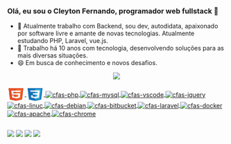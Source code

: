### Olá, eu sou o Cleyton Fernando, programador web fullstack 👋

- 🔭 Atualmente trabalho com Backend, sou dev, autodidata, apaixonado por software livre e amante de novas tecnologias. Atualmente estudando PHP, Laravel, vue.js.
- 🌱 Trabalho há 10 anos com tecnologia, desenvolvendo soluções para as mais diversas situações.
- 😄 Em busca de conhecimento e novos desafios.

<div align="center">
  <a href="https://github.com/cleyton21">
  <img height="180em" src="https://github-readme-stats.vercel.app/api?username=cleyton21&show_icons=true&theme=dark&include_all_commits=true&count_private=true"/>
</div>  
  
  <div style="display: inline_block"><br>        
  <img align="center" alt="cfas-HTML" height="30" width="40" src="https://raw.githubusercontent.com/devicons/devicon/master/icons/html5/html5-original.svg">
  <img align="center" alt="cfas-CSS" height="30" width="40" src="https://raw.githubusercontent.com/devicons/devicon/master/icons/css3/css3-original.svg">
  <img align="center" alt="cfas-php" height="30" width="40" src="https://cdn.jsdelivr.net/gh/devicons/devicon/icons/php/php-original.svg" />   
  <img align="center" alt="cfas-mysql" height="30" width="40" src="https://cdn.jsdelivr.net/gh/devicons/devicon/icons/mysql/mysql-original.svg" />
  <img align="center" alt="cfas-vscode" height="30" width="40" src="https://cdn.jsdelivr.net/gh/devicons/devicon/icons/vscode/vscode-original.svg" />  
  <img align="center" alt="cfas-jquery" height="30" width="40" src="https://cdn.jsdelivr.net/gh/devicons/devicon/icons/jquery/jquery-original.svg" />
  <img align="center" alt="cfas-linuc" height="30" width="40" src="https://cdn.jsdelivr.net/gh/devicons/devicon/icons/linux/linux-original.svg" />
  <img align="center" alt="cfas-debian" height="30" width="40" src="https://cdn.jsdelivr.net/gh/devicons/devicon/icons/debian/debian-original.svg" />       <img align="center" alt="cfas-bitbucket" height="30" width="40" src="https://cdn.jsdelivr.net/gh/devicons/devicon/icons/bitbucket/bitbucket-original.svg" />
  <img align="center" alt="cfas-laravel" height="30" width="40" src="https://cdn.jsdelivr.net/gh/devicons/devicon/icons/laravel/laravel-plain.svg" />
  <img align="center" alt="cfas-docker" height="30" width="40" src="https://cdn.jsdelivr.net/gh/devicons/devicon/icons/docker/docker-original-wordmark.svg" />
  <img align="center" alt="cfas-apache" height="30" width="40" src="https://cdn.jsdelivr.net/gh/devicons/devicon/icons/apache/apache-original.svg" />
  <img align="center" alt="cfas-chrome" height="30" width="40" src="https://cdn.jsdelivr.net/gh/devicons/devicon/icons/chrome/chrome-original.svg" />       
</div>
  
  ##
  
  <div> 
  <a href="https://instagram.com/software.livre" target="_blank"><img src="https://img.shields.io/badge/-Instagram-%23E4405F?style=for-the-badge&logo=instagram&logoColor=white" target="_blank"></a>
  <a href = "mailto:cfernandoas.21@gmail.com"><img src="https://img.shields.io/badge/-Gmail-%23333?style=for-the-badge&logo=gmail&logoColor=white" target="_blank"></a>
  <a href="https://www.linkedin.com/in/cleyton-fernando-08b64812b/" target="_blank"><img src="https://img.shields.io/badge/-LinkedIn-%230077B5?style=for-the-badge&logo=linkedin&logoColor=white" target="_blank"></a>
  <a href="https://wa.me/5511986593034" target="_blank"><img src="https://img.shields.io/badge/WhatsApp-25D366?style=for-the-badge&logo=whatsapp&logoColor=white" target="_blank"></a>
</div>

